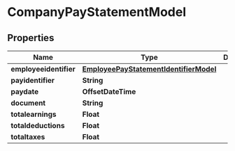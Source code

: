 

# CompanyPayStatementModel


## Properties

| Name | Type | Description | Notes |
|------------ | ------------- | ------------- | -------------|
|**employeeidentifier** | [**EmployeePayStatementIdentifierModel**](EmployeePayStatementIdentifierModel.md) |  |  [optional] |
|**payidentifier** | **String** |  |  [optional] |
|**paydate** | **OffsetDateTime** |  |  [optional] |
|**document** | **String** |  |  [optional] |
|**totalearnings** | **Float** |  |  [optional] |
|**totaldeductions** | **Float** |  |  [optional] |
|**totaltaxes** | **Float** |  |  [optional] |



